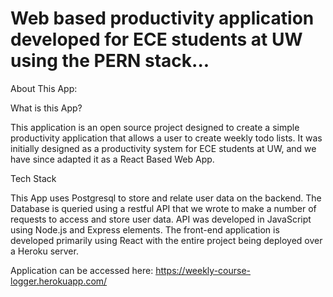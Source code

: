 # Web based productivity application developed for ECE students at UW using the PERN stack...

About This App:

What is this App?

This application is an open source project designed to create a simple productivity application that allows a user to create weekly todo lists. It was initially designed as a productivity system for ECE students at UW, and we have since adapted it as a React Based Web App.

Tech Stack

This App uses Postgresql to store and relate user data on the backend. The Database is queried using a restful API that we wrote to make a number of requests to access and store user data.  API was developed in JavaScript using Node.js and Express elements. The front-end application is developed primarily using React with the entire project being deployed over a Heroku server.

Application can be accessed here: https://weekly-course-logger.herokuapp.com/
